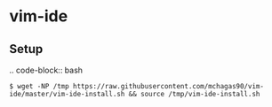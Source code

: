 vim-ide
=======

Setup
-----

.. code-block:: bash

    $ wget -NP /tmp https://raw.githubusercontent.com/mchagas90/vim-ide/master/vim-ide-install.sh && source /tmp/vim-ide-install.sh
